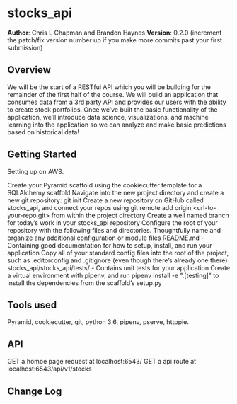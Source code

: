 # stocks_api

**Author**: Chris L Chapman and Brandon Haynes
**Version**: 0.2.0 (increment the patch/fix version number up if you make more commits past your first submission)

## Overview

We will be the start of a RESTful API which you will be building for the remainder of the first half of the course. We will build an application that consumes data from a 3rd party API and provides our users with the ability to create stock portfolios. Once we’ve built the basic functionality of the application, we’ll introduce data science, visualizations, and machine learning into the application so we can analyze and make basic predictions based on historical data!

## Getting Started

Setting up on AWS.

Create your Pyramid scaffold using the cookiecutter template for a SQLAlchemy scaffold
Navigate into the new project directory and create a new git repository: git init
Create a new repository on GitHub called stocks_api, and connect your repos using git remote add origin <url-to-your-repo.git> from within the project directory
Create a well named branch for today’s work in your stocks_api repository
Configure the root of your repository with the following files and directories. Thoughtfully name and organize any additional configuration or module files
README.md - Containing good documentation for how to setup, install, and run your application
Copy all of your standard config files into the root of the project, such as .editorconfig and .gitignore (even though there’s already one there)
stocks_api/stocks_api/tests/ - Contains unit tests for your application
Create a virtual environment with pipenv, and run pipenv install -e ".[testing]" to install the dependencies from the scaffold’s setup.py

## Tools used

Pyramid, cookiecutter, git, python 3.6, pipenv, pserve, httppie.

## API

GET a homoe page request at localhost:6543/
GET a api route at localhost:6543/api/v1/stocks

## Change Log

<!-- Ctrl+Shift+I (on Win & Linux) Inserts current DateTime, -->
